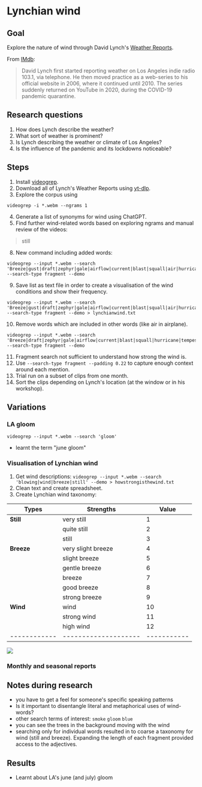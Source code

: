 # Lynchian wind

## Goal
Explore the nature of wind through David Lynch's [Weather Reports](https://www.youtube.com/playlist?list=PLTPQcjlcvvXExy6Ti4TccyRvwntL00b2w).

From [IMdb](https://www.imdb.com/title/tt12313750/trivia/?ref_=tt_trv_trv):
> David Lynch first started reporting weather on Los Angeles indie radio 103.1, via telephone. He then moved practice as a web-series to his official website in 2006, where it continued until 2010. The series suddenly returned on YouTube in 2020, during the COVID-19 pandemic quarantine.

## Research questions
1. How does Lynch describe the weather?
2. What sort of weather is prominent?
3. Is Lynch describing the weather or climate of Los Angeles?
4. Is the influence of the pandemic and its lockdowns noticeable? 

## Steps
1. Install [videogrep](https://github.com/antiboredom/videogrep).
2. Download all of Lynch's Weather Reports using [yt-dlp](https://github.com/yt-dlp/yt-dlp).
3. Explore the corpus using
```
videogrep -i *.webm --ngrams 1
```
4. Generate a list of synonyms for wind using ChatGPT.
7. Find further wind-related words based on exploring ngrams and manual review of the videos:
> still
8. New command including added words:
```
videogrep --input *.webm --search 'Breeze|gust|draft|zephyr|gale|airflow|current|blast|squall|air|hurricane|tempest|aircurrent|cyclone|whirlwind|puff|waft|sirocco|typhoon|chinook|airstream|flutter|blow|bluster|breath|flurry|airstream|windstorm|draught|puff|crosswind|headwind|tailwind|updraft|downdraft|eddy|tornado|storm|twister|funnel|williwaw|mistral|monsoon|samiel|tradewind|airstream|breeze|southerly|northerly|easterly|westerly|SantaAna|still' --search-type fragment --demo
```
9. Save list as text file in order to create a visualisation of the wind conditions and show their frequency.
```
videogrep --input *.webm --search 'Breeze|gust|draft|zephyr|gale|airflow|current|blast|squall|air|hurricane|tempest|aircurrent|cyclone|whirlwind|puff|waft|sirocco|typhoon|chinook|airstream|flutter|blow|bluster|breath|flurry|airstream|windstorm|draught|puff|crosswind|headwind|tailwind|updraft|downdraft|eddy|tornado|storm|twister|funnel|williwaw|mistral|monsoon|samiel|tradewind|airstream|breeze|southerly|northerly|easterly|westerly|SantaAna|still' --search-type fragment --demo > lynchianwind.txt
```
10. Remove words which are included in other words (like air in airplane).
```
videogrep --input *.webm --search 'Breeze|draft|zephyr|gale|airflow|current|blast|squall|hurricane|tempest|aircurrent|cyclone|whirlwind|puff|waft|sirocco|typhoon|chinook|airstream|flutter|blow|bluster|breath|flurry|airstream|windstorm|draught|puff|crosswind|headwind|tailwind|updraft|downdraft|eddy|tornado|storm|twister|funnel|williwaw|mistral|monsoon|samiel|tradewind|airstream|breeze|southerly|northerly|easterly|westerly|SantaAna|still' --search-type fragment --demo
```
11. Fragment search not sufficient to understand how strong the wind is.
10. Use `--search-type fragment --padding 0.22` to capture enough context around each mention.
11. Trial run on a subset of clips from one month.
12. Sort the clips depending on Lynch's location (at the window or in his workshop).

## Variations
### LA gloom
`videogrep --input *.webm --search 'gloom'`
- learnt the term "june gloom"

### Visualisation of Lynchian wind
1. Get wind descriptions: `videogrep --input *.webm --search 'blowing|wind|breeze|still' --demo > howstrongisthewind.txt`
2. Clean text and create spreadsheet.
3. Create Lynchian wind taxonomy:

| **Types**  | **Strengths**      | **Value** |
|------------|--------------------|-----------|
| **Still**  | very still         |         1 |
|            | quite still        |         2 |
|            | still              |         3 |
| **Breeze** | very slight breeze |         4 |
|            | slight breeze      |         5 |
|            | gentle breeze      |         6 |
|            | breeze             |         7 |
|            | good breeze        |         8 |
|            | strong breeze      |         9 |
| **Wind**   | wind               |        10 |
|            | strong wind        |        11 |
|            | high wind          |        12 |
|------------|--------------------|-----------|

![](https://media.githubusercontent.com/media/mhep/lynchian-wind/main/wind-over-year.png?token=AAHKBD4VEZYRAI7JYFLQSZLEPN2QG)

### Monthly and seasonal reports

## Notes during research
- you have to get a feel for someone's specific speaking patterns
- Is it important to disentangle literal and metaphorical uses of wind-words?
- other search terms of interest: `smoke` `gloom` `blue`
- you can see the trees in the background moving with the wind
- searching only for individual words resulted in to coarse a taxonomy for wind (still and breeze). Expanding the length of each fragment provided access to the adjectives.

## Results
- Learnt about LA's june (and july) gloom
